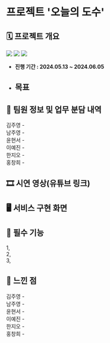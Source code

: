 # 프로젝트 '오늘의 도수'

## 🗓️ 프로젝트 개요


<img src ="https://img.shields.io/badge/service-App-red"></img>
<img src ="https://img.shields.io/badge/frontend-Flutter-blue"></img>
<img src ="https://img.shields.io/badge/backend-Spring-green"></img>



- **진행 기간 : 2024.05.13 ~ 2024.06.05**
- **목표** 
  - 

## 👥 팀원 정보 및 업무 분담 내역
김주영 -    <br>
남주영 -    <br>
윤현서 -    <br>
이예진 -    <br>
한지오 -    <br>
홍창희 -    <br>

## 🎞️ 시연 영상(유튜브 링크)

## 🖥️ 서비스 구현 화면

## 🎯 필수 기능
1,  <br>
2,  <br>
3,  <br>

## 💭 느낀 점
김주영 -    <br>
남주영 -    <br>
윤현서 -    <br>
이예진 -    <br>
한지오 -    <br>
홍창희 -    <br>
